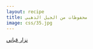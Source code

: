 ```yaml
---
layout: recipe
title: محفوظات من الجيل الذهبي
image: css/35.jpg
---
```


[نزار قباني](https://ahmedbouhl.github.io/books/good/)

